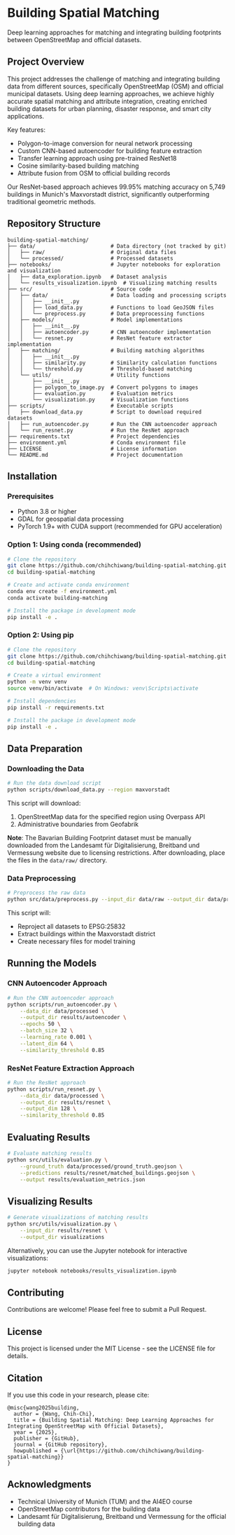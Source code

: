 # Building Spatial Matching

Deep learning approaches for matching and integrating building footprints between OpenStreetMap and official datasets.

## Project Overview

This project addresses the challenge of matching and integrating building data from different sources, specifically OpenStreetMap (OSM) and official municipal datasets. Using deep learning approaches, we achieve highly accurate spatial matching and attribute integration, creating enriched building datasets for urban planning, disaster response, and smart city applications.

Key features:
- Polygon-to-image conversion for neural network processing
- Custom CNN-based autoencoder for building feature extraction
- Transfer learning approach using pre-trained ResNet18
- Cosine similarity-based building matching
- Attribute fusion from OSM to official building records

Our ResNet-based approach achieves 99.95% matching accuracy on 5,749 buildings in Munich's Maxvorstadt district, significantly outperforming traditional geometric methods.

## Repository Structure

```
building-spatial-matching/
├── data/                        # Data directory (not tracked by git)
│   ├── raw/                     # Original data files
│   └── processed/               # Processed datasets
├── notebooks/                   # Jupyter notebooks for exploration and visualization
│   ├── data_exploration.ipynb   # Dataset analysis
│   └── results_visualization.ipynb  # Visualizing matching results
├── src/                         # Source code
│   ├── data/                    # Data loading and processing scripts
│   │   ├── __init__.py
│   │   ├── load_data.py         # Functions to load GeoJSON files
│   │   └── preprocess.py        # Data preprocessing functions
│   ├── models/                  # Model implementations
│   │   ├── __init__.py
│   │   ├── autoencoder.py       # CNN autoencoder implementation
│   │   └── resnet.py            # ResNet feature extractor implementation
│   ├── matching/                # Building matching algorithms
│   │   ├── __init__.py
│   │   ├── similarity.py        # Similarity calculation functions
│   │   └── threshold.py         # Threshold-based matching
│   └── utils/                   # Utility functions
│       ├── __init__.py
│       ├── polygon_to_image.py  # Convert polygons to images
│       ├── evaluation.py        # Evaluation metrics
│       └── visualization.py     # Visualization functions
├── scripts/                     # Executable scripts
│   ├── download_data.py         # Script to download required datasets
│   ├── run_autoencoder.py       # Run the CNN autoencoder approach
│   └── run_resnet.py            # Run the ResNet approach
├── requirements.txt             # Project dependencies
├── environment.yml              # Conda environment file
├── LICENSE                      # License information
└── README.md                    # Project documentation
```

## Installation

### Prerequisites

- Python 3.8 or higher
- GDAL for geospatial data processing
- PyTorch 1.9+ with CUDA support (recommended for GPU acceleration)

### Option 1: Using conda (recommended)

```bash
# Clone the repository
git clone https://github.com/chihchiwang/building-spatial-matching.git
cd building-spatial-matching

# Create and activate conda environment
conda env create -f environment.yml
conda activate building-matching

# Install the package in development mode
pip install -e .
```

### Option 2: Using pip

```bash
# Clone the repository
git clone https://github.com/chihchiwang/building-spatial-matching.git
cd building-spatial-matching

# Create a virtual environment
python -m venv venv
source venv/bin/activate  # On Windows: venv\Scripts\activate

# Install dependencies
pip install -r requirements.txt

# Install the package in development mode
pip install -e .
```

## Data Preparation

### Downloading the Data

```bash
# Run the data download script
python scripts/download_data.py --region maxvorstadt
```

This script will download:
1. OpenStreetMap data for the specified region using Overpass API
2. Administrative boundaries from Geofabrik

**Note**: The Bavarian Building Footprint dataset must be manually downloaded from the Landesamt für Digitalisierung, Breitband und Vermessung website due to licensing restrictions. After downloading, place the files in the `data/raw/` directory.

### Data Preprocessing

```bash
# Preprocess the raw data
python src/data/preprocess.py --input_dir data/raw --output_dir data/processed
```

This script will:
- Reproject all datasets to EPSG:25832
- Extract buildings within the Maxvorstadt district
- Create necessary files for model training

## Running the Models

### CNN Autoencoder Approach

```bash
# Run the CNN autoencoder approach
python scripts/run_autoencoder.py \
    --data_dir data/processed \
    --output_dir results/autoencoder \
    --epochs 50 \
    --batch_size 32 \
    --learning_rate 0.001 \
    --latent_dim 64 \
    --similarity_threshold 0.85
```

### ResNet Feature Extraction Approach

```bash
# Run the ResNet approach
python scripts/run_resnet.py \
    --data_dir data/processed \
    --output_dir results/resnet \
    --output_dim 128 \
    --similarity_threshold 0.85
```

## Evaluating Results

```bash
# Evaluate matching results
python src/utils/evaluation.py \
    --ground_truth data/processed/ground_truth.geojson \
    --predictions results/resnet/matched_buildings.geojson \
    --output results/evaluation_metrics.json
```

## Visualizing Results

```bash
# Generate visualizations of matching results
python src/utils/visualization.py \
    --input_dir results/resnet \
    --output_dir visualizations
```

Alternatively, you can use the Jupyter notebook for interactive visualizations:

```bash
jupyter notebook notebooks/results_visualization.ipynb
```

## Contributing

Contributions are welcome! Please feel free to submit a Pull Request.

## License

This project is licensed under the MIT License - see the LICENSE file for details.

## Citation

If you use this code in your research, please cite:

```
@misc{wang2025building,
  author = {Wang, Chih-Chi},
  title = {Building Spatial Matching: Deep Learning Approaches for Integrating OpenStreetMap with Official Datasets},
  year = {2025},
  publisher = {GitHub},
  journal = {GitHub repository},
  howpublished = {\url{https://github.com/chihchiwang/building-spatial-matching}}
}
```

## Acknowledgments

- Technical University of Munich (TUM) and the AI4EO course
- OpenStreetMap contributors for the building data
- Landesamt für Digitalisierung, Breitband und Vermessung for the official building data
